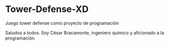 # Tower-Defense-XD
Juego tower defense como proyecto de programación

Saludos a todos. Soy César Bracamonte, ingeniero químico y aficionado a la programación.
